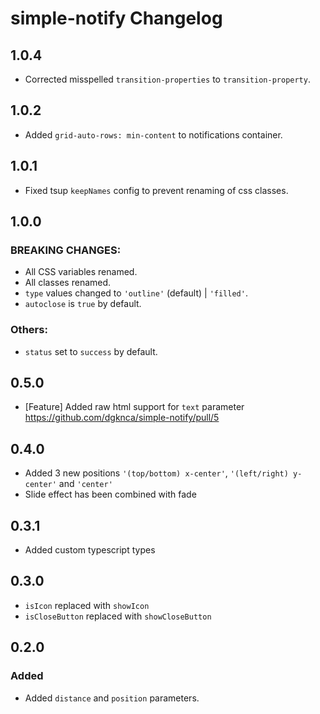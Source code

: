 # simple-notify Changelog

## 1.0.4

- Corrected misspelled `transition-properties` to `transition-property`.

## 1.0.2

- Added `grid-auto-rows: min-content` to notifications container.

## 1.0.1

- Fixed tsup `keepNames` config to prevent renaming of css classes.

## 1.0.0

### BREAKING CHANGES:

- All CSS variables renamed.
- All classes renamed.
- `type` values changed to `'outline'` (default) | `'filled'`.
- `autoclose` is `true` by default.

### Others:
- `status` set to `success` by default.

## 0.5.0

- [Feature] Added raw html support for `text` parameter https://github.com/dgknca/simple-notify/pull/5

## 0.4.0

- Added 3 new positions `'(top/bottom) x-center'`, `'(left/right) y-center'` and `'center'`
- Slide effect has been combined with fade

## 0.3.1

- Added custom typescript types

## 0.3.0

- `isIcon` replaced with `showIcon`
- `isCloseButton` replaced with `showCloseButton`

## 0.2.0

### Added

- Added `distance` and `position` parameters.
